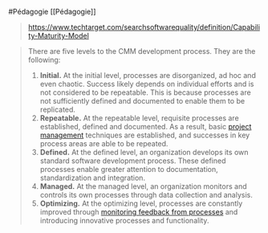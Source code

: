 #Pédagogie [[Pédagogie]]

> https://www.techtarget.com/searchsoftwarequality/definition/Capability-Maturity-Model

> There are five levels to the CMM development process. They are the following:
> 
> 1.  **Initial.** At the initial level, processes are disorganized, ad hoc and even chaotic. Success likely depends on individual efforts and is not considered to be repeatable. This is because processes are not sufficiently defined and documented to enable them to be replicated.
> 2.  **Repeatable.** At the repeatable level, requisite processes are established, defined and documented. As a result, basic [project management](https://www.techtarget.com/searchcio/definition/project-management) techniques are established, and successes in key process areas are able to be repeated.
> 3.  **Defined.** At the defined level, an organization develops its own standard software development process. These defined processes enable greater attention to documentation, standardization and integration.
> 4.  **Managed.** At the managed level, an organization monitors and controls its own processes through data collection and analysis.
> 5.  **Optimizing.** At the optimizing level, processes are constantly improved through [monitoring feedback from processes](https://www.techtarget.com/searchsoftwarequality/tip/6-ways-to-catch-defects-in-software-tighten-feedback-loops) and introducing innovative processes and functionality.